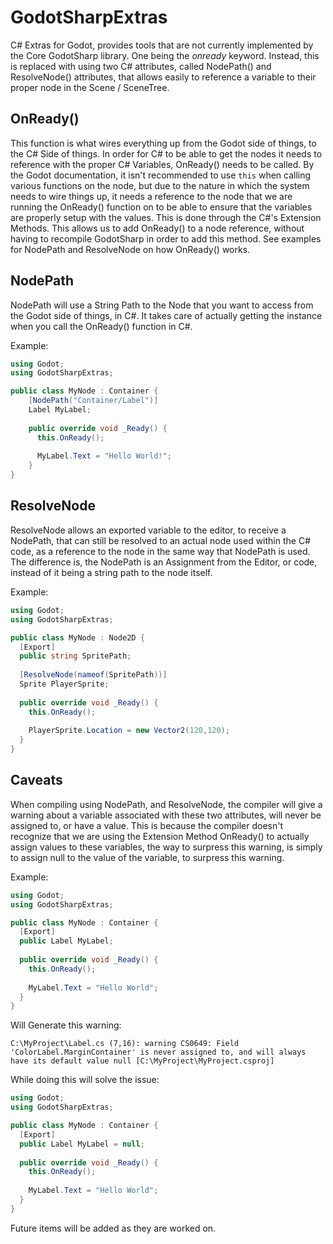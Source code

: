 # GodotSharpExtras
C# Extras for Godot, provides tools that are not currently implemented by the Core GodotSharp library.  One being the _onready_ keyword.  Instead, this is replaced with using two
C# attributes, called NodePath() and ResolveNode() attributes, that allows easily to reference a variable to their proper node in the Scene / SceneTree.

## OnReady()
This function is what wires everything up from the Godot side of things, to the C# Side of things. In order for C# to be able to get the nodes it needs to reference with the
proper C# Variables, OnReady() needs to be called.  By the Godot documentation, it isn't recommended to use `this` when calling various functions on the node, but due to the
nature in which the system needs to wire things up, it needs a reference to the node that we are running the OnReady() function on to be able to ensure that the variables are
properly setup with the values.  This is done through the C#'s Extension Methods.  This allows us to add OnReady() to a node reference, without having to recompile GodotSharp
in order to add this method.  See examples for NodePath and ResolveNode on how OnReady() works.

## NodePath
NodePath will use a String Path to the Node that you want to access from the Godot side of things, in C#.  It takes care of actually getting the instance when you call the OnReady()
function in C#.

Example:
```cs
using Godot;
using GodotSharpExtras;

public class MyNode : Container {
    [NodePath("Container/Label")]
    Label MyLabel;
    
    public override void _Ready() {
      this.OnReady();
      
      MyLabel.Text = "Hello World!";
    }
}
```

## ResolveNode
ResolveNode allows an exported variable to the editor, to receive a NodePath, that can still be resolved to an actual node used within the C# code, as a reference to the node
in the same way that NodePath is used.  The difference is, the NodePath is an Assignment from the Editor, or code, instead of it being a string path to the node itself.

Example:
```cs
using Godot;
using GodotSharpExtras;

public class MyNode : Node2D {
  [Export]
  public string SpritePath;
  
  [ResolveNode(nameof(SpritePath))]
  Sprite PlayerSprite;
  
  public override void _Ready() {
    this.OnReady();
    
    PlayerSprite.Location = new Vector2(120,120);
  }
}
```

## Caveats
When compiling using NodePath, and ResolveNode, the compiler will give a warning about a variable associated with these two attributes, will never be assigned to, or have a
value.  This is because the compiler doesn't recognize that we are using the Extension Method OnReady() to actually assign values to these variables, the way to surpress this
warning, is simply to assign null to the value of the variable, to surpress this warning.

Example:
```cs
using Godot;
using GodotSharpExtras;

public class MyNode : Container {
  [Export]
  public Label MyLabel;
  
  public override void _Ready() {
    this.OnReady();
    
    MyLabel.Text = "Hello World";
  }
}
```

Will Generate this warning:

```
C:\MyProject\Label.cs (7,16): warning CS0649: Field 'ColorLabel.MarginContainer' is never assigned to, and will always have its default value null [C:\MyProject\MyProject.csproj]
```

While doing this will solve the issue:
```cs
using Godot;
using GodotSharpExtras;

public class MyNode : Container {
  [Export]
  public Label MyLabel = null;
  
  public override void _Ready() {
    this.OnReady();
    
    MyLabel.Text = "Hello World";
  }
}
```

Future items will be added as they are worked on.
